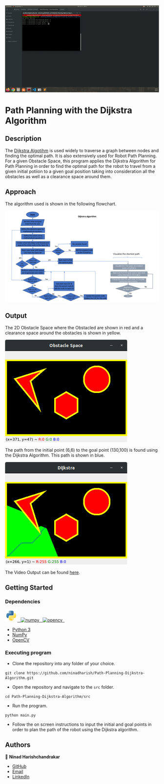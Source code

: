 ![alt text](/output/output.gif)

# Path Planning with the Dijkstra Algorithm

## Description

The [Dijkstra Algotihm](https://en.wikipedia.org/wiki/Dijkstra%27s_algorithm) is used widely to traverse a graph between nodes and finding the optimal path. It is also extensively used for Robot Path Planning. For a given Obstacle Space, this program applies the Dijkstra Algorithm for Path Planning in order to find the optimal path for the robot to travel from a given initial potiion to a given goal position taking into consideration all the obstacles as well as a clearance space around them.

## Approach

The algorithm used is shown in the following flowchart.

![alt text](/output/flo.png)

## Output

The 2D Obstacle Space where the Obstacled are shown in red and a clearance space around the obstacles is shown in yellow.

![alt text](/output/output1.png)

The path from the initial point (6,6) to the goal point (130,100) is found using the Dijkstra Algorithm. This path is shown in blue.

![alt text](/output/output2.png)


The Video Output can be found [here](https://drive.google.com/file/d/1oppuylvXl61TDRY4Bmon5KPglXFWiiMg/view?usp=sharing).


## Getting Started

### Dependencies

<p align="left"> 
<a href="https://www.python.org" target="_blank" rel="noreferrer"> <img src="https://raw.githubusercontent.com/devicons/devicon/master/icons/python/python-original.svg" alt="python" width="40" height="40"/>&ensp; </a>
<a href="https://numpy.org/" target="_blank" rel="noreferrer"> <img src="https://www.codebykelvin.com/learning/python/data-science/numpy-series/cover-numpy.png" alt="numpy" width="40" height="40"/>&ensp; </a>
<a href="https://opencv.org/" target="_blank" rel="noreferrer"> <img src="https://avatars.githubusercontent.com/u/5009934?v=4&s=400" alt="opencv" width="40" height="40"/>&ensp; </a>

* [Python 3](https://www.python.org/)
* [NumPy](https://numpy.org/)
* [OpenCV](https://opencv.org/)


### Executing program

* Clone the repository into any folder of your choice.
```
git clone https://github.com/ninadharish/Path-Planning-Dijkstra-Algorithm.git
```

* Open the repository and navigate to the `src` folder.
```
cd Path-Planning-Dijkstra-Algorithm/src
```

* Run the program.
```
python main.py
```

* Follow the on screen instructions to input the initial and goal points in order to plan the path of the robot using the Dijkstra algorithm.


## Authors

👤 **Ninad Harishchandrakar**

* [GitHub](https://github.com/ninadharish)
* [Email](ninad.harish@gmail.com)
* [LinkedIn](https://linkedin.com/in/ninadharish)
